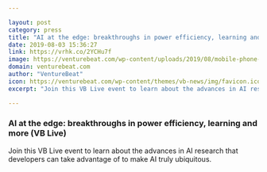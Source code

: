 ```yaml
---

layout: post
category: press
title: "AI at the edge: breakthroughs in power efficiency, learning and more (VB Live)"
date: 2019-08-03 15:36:27
link: https://vrhk.co/2YCHu7f
image: https://venturebeat.com/wp-content/uploads/2019/08/mobile-phone-edge.GettyImages-1134266409.jpg?w=1200&strip=all
domain: venturebeat.com
author: "VentureBeat"
icon: https://venturebeat.com/wp-content/themes/vb-news/img/favicon.ico
excerpt: "Join this VB Live event to learn about the advances in AI research that developers can take advantage of to make AI truly ubiquitous."

---
```


### AI at the edge: breakthroughs in power efficiency, learning and more (VB Live)

Join this VB Live event to learn about the advances in AI research that developers can take advantage of to make AI truly ubiquitous.